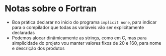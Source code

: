 # Notas sobre o Fortran
- Boa prática declarar no início do programa ```implicit none```, para indicar para o compilador que todas as variáveis vão ser explicitamente declaradas
- Podemos alocar dinâmicamente as strings, como em C, mas para simplicidade do projeto vou manter valores fixos de 20 e 160, para nome e descrição dos produtos